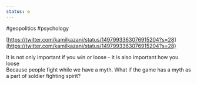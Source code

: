```yaml
---
status: ⚙️
---
```

#geopolitics #psychology 

[https://twitter.com/kamilkazani/status/1497993363076915204?s=28](https://twitter.com/kamilkazani/status/1497993363076915204?s=28)  
  
It is not only important if you win or loose - it is also important how you loose  
Because people fight while we have a myth. What if the game has a myth as a part of soldier fighting spirit?
